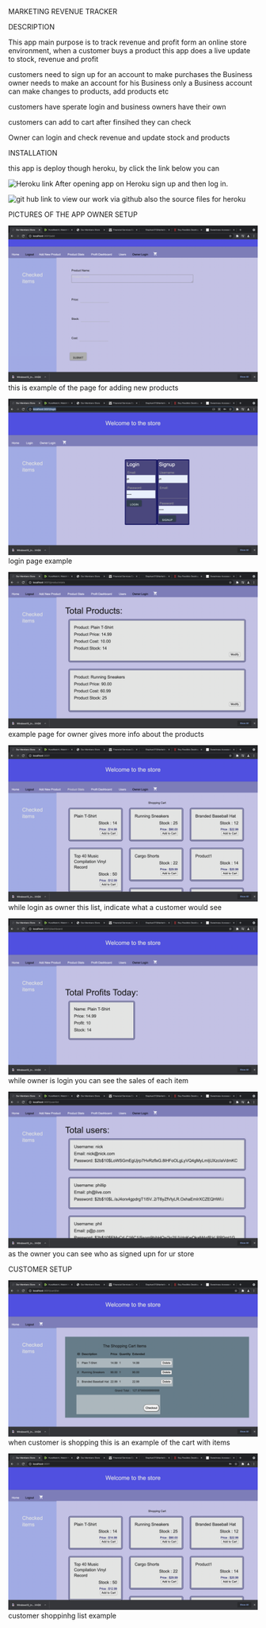 MARKETING REVENUE TRACKER  

 DESCRIPTION

 This app main purpose is to track revenue and profit form an online store environment,
when a customer buys a product this app does a live update to stock, revenue and profit 

customers need to sign up for an account to make purchases 
the Business owner needs to make an account for his Business
only a Business account can make changes to products, add products etc

customers have sperate login  and business owners have their own 

customers can add to cart after finsihed they can check 

Owner can login and check revenue and update stock and products

INSTALLATION 

this app is deploy though heroku, by click the link below you can 

![Heroku link](https://business-revenue-tracker.herokuapp.com/)
After opening app on Heroku sign up and then log in.

![git hub link](https://github.com/Stephan311/Marketing-Revenue-Tracker)
to view our work via github also the source files for heroku

PICTURES OF THE APP
OWNER SETUP

![adding Products ](./public/images/add-pro.png)
this is example of the page for adding new products

![login page](./public/images/login-page.png)
login page example 

![product details page](./public/images/product-details.png)
example page for owner gives more info about the products 

![product list for customer](./public/images/products-list.png)
while login as owner this list, indicate what a customer would see

![profit page](./public/images/profit-page.png)
while owner is login you can see the sales of each item 

![User list](./public/images/User-list.png)
as the owner you can see who as signed upn for ur store

CUSTOMER SETUP

![Chart list](./public/images/cart-list.png)
when customer is shopping this is an example of the cart with items

![product list](./public/images/shop-list.png)
customer shoppinhg list example 